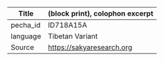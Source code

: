 |Title | (block print), colophon excerpt 
| --- | --- 
|pecha_id | ID718A15A
|language | Tibetan Variant
|Source | https://sakyaresearch.org